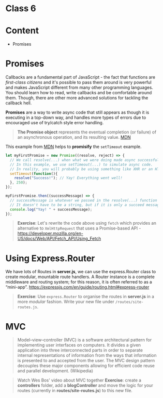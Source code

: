 # Class 6

# Content
- Promises


# Promises
Callbacks are a fundamental part of JavaScript - the fact that functions are *first-class citizens* and it's possible to pass them around is very powerful and makes JavaScript different from many other programming languages. You should learn how to read, write callbacks and be comfortable around them. Though, there are other more advanced solutions for tackling the callback hell.

**Promises** are a way to write async code that still appears as though it is executing in a top-down way, and handles more types of errors due to encouraged use of try/catch style error handling.

> **The Promise object** represents the eventual completion (or failure) of an asynchronous operation, and its resulting value. [MDN](https://developer.mozilla.org/en/docs/Web/JavaScript/Reference/Global_Objects/Promise)

This example from [MDN](https://developer.mozilla.org/en/docs/Web/JavaScript/Reference/Global_Objects/Promise) helps to **promisify** the `setTimeout` example. 

```js
let myFirstPromise = new Promise((resolve, reject) => {
  // We call resolve(...) when what we were doing made async successful, and reject(...) when it failed.
  // In this example, we use setTimeout(...) to simulate async code. 
  // In reality, you will probably be using something like XHR or an HTML5 API.
  setTimeout(function(){
    resolve("Success!"); // Yay! Everything went well!
  }, 250);
});

myFirstPromise.then((successMessage) => {
  // successMessage is whatever we passed in the resolve(...) function above.
  // It doesn't have to be a string, but if it is only a succeed message, it probably will be.
  console.log("Yay! " + successMessage);
});
```

> **Exercise**: Let's rewrite the code above using `fetch` which provides an alternative to `XmlHttpRequest` that uses a Promise-based API - https://developer.mozilla.org/en-US/docs/Web/API/Fetch_API/Using_Fetch



# Using Express.Router
We have lots of Routes in **server.js**, we can use the express.Router class to create modular, mountable route handlers. A Router instance is a complete middleware and routing system; for this reason, it is often referred to as a “mini-app”.
https://expressjs.com/en/guide/routing.html#express-router

> **Exercise**: Use `express.Router` to organise the routes in **server.js** in a more *modular* fashion. Write your new file under `/routes/site-routes.js`.


# MVC
> Model–view–controller (MVC) is a software architectural pattern for implementing user interfaces on computers. It divides a given application into three interconnected parts in order to separate internal representations of information from the ways that information is presented to and accepted from the user. The MVC design pattern decouples these major components allowing for efficient code reuse and parallel development. (Wikipedia)

> Watch Wes Bos' video about MVC together
> **Exercise**: create a **controllers** folder, add a **blogController** and move the logic for your routes (currently in **routes/site-routes.js**) to this new file.
